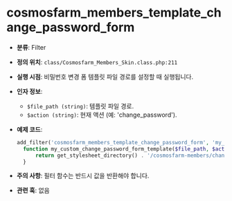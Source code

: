 # cosmosfarm_members_template_change_password_form

- **분류**: Filter
- **정의 위치**: `class/Cosmosfarm_Members_Skin.class.php:211`
- **실행 시점**: 비밀번호 변경 폼 템플릿 파일 경로를 설정할 때 실행됩니다.
- **인자 정보**:
  - `$file_path (string)`: 템플릿 파일 경로.
  - `$action (string)`: 현재 액션 (예: 'change_password').
- **예제 코드**:

  ```php
  add_filter('cosmosfarm_members_template_change_password_form', 'my_custom_change_password_form_template', 10, 2);
    function my_custom_change_password_form_template($file_path, $action) {
        return get_stylesheet_directory() . '/cosmosfarm-members/change-password-form.php';
    }
  ```

- **주의 사항**: 필터 함수는 반드시 값을 반환해야 합니다.
- **관련 훅**: 없음
